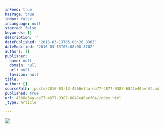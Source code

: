 ```yaml
---
inFeed: true
hasPage: true
inNav: false
inLanguage: null
starred: false
keywords: []
description: ''
datePublished: '2016-03-13T05:08:26.836Z'
dateModified: '2016-03-13T05:08:08.370Z'
authors: []
publisher:
  name: null
  domain: null
  url: null
  favicon: null
title: ''
author: []
sourcePath: _posts/2016-03-13-4566e34a-de77-4877-9387-6847e40aef04.md
published: true
url: 4566e34a-de77-4877-9387-6847e40aef04/index.html
_type: Article

---
```

![](https://the-grid-user-content.s3-us-west-2.amazonaws.com/325db2ae-b064-414b-9dbe-fb9376482dc4.jpg)